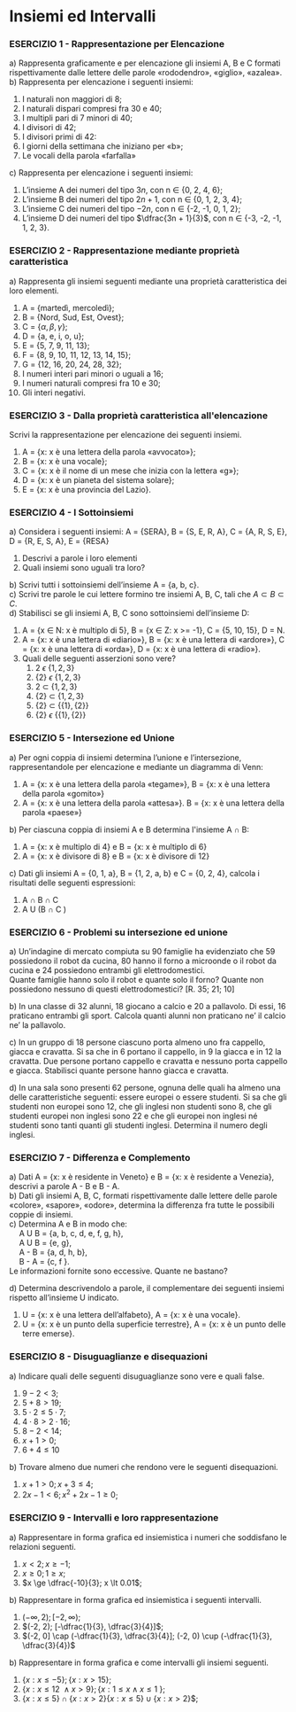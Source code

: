 
# Insiemi ed Intervalli

### ESERCIZIO 1 - Rappresentazione per Elencazione

a) Rappresenta graficamente e per elencazione gli insiemi A, B e C formati rispettivamente dalle lettere delle parole «rododendro», «giglio», «azalea».  
b) Rappresenta per elencazione i seguenti insiemi:  
1. I naturali non maggiori di 8;  
2. I naturali dispari compresi fra 30 e 40;  
3. I multipli pari di 7 minori di 40;  
4. I divisori di 42;  
5. I divisori primi di 42:  
6. I giorni della settimana che iniziano per «b»;  
7. Le vocali della parola «farfalla»

c) Rappresenta per elencazione i seguenti insiemi:  
1. L’insieme A dei numeri del tipo $3n$, con n ∈ {0, 2, 4, 6};  
2. L’insieme B dei numeri del tipo $2n + 1$, con n ∈ {0, 1, 2, 3, 4};  
3. L’insieme C dei numeri del tipo $-2n$, con n ∈ {-2, -1, 0, 1, 2};  
4. L’insieme D dei numeri del tipo $\dfrac{3n + 1}{3}$, con n ∈ {-3, -2, -1, 1, 2, 3}.

### ESERCIZIO 2 - Rappresentazione mediante proprietà caratteristica

a) Rappresenta gli insiemi seguenti mediante una proprietà caratteristica dei loro elementi.  
1. A = {martedì, mercoledì};  
2. B = {Nord, Sud, Est, Ovest};  
3. C = {$\alpha, \beta, \gamma$};  
4. D = {a, e, i, o, u};  
5. E = {5, 7, 9, 11, 13};  
6. F = {8, 9, 10, 11, 12, 13, 14, 15};  
8. G = {12, 16, 20, 24, 28, 32};  
9. I numeri interi pari minori o uguali a 16;  
10. I numeri naturali compresi fra 10 e 30;  
11. Gli interi negativi.

### ESERCIZIO 3 - Dalla proprietà caratteristica all'elencazione

Scrivi la rappresentazione per elencazione dei seguenti insiemi.  
1. A = {x: x è una lettera della parola «avvocato»};  
2. B = {x: x è una vocale};  
3. C = {x: x è il nome di un mese che inizia con la lettera «g»};  
4. D = {x: x è un pianeta del sistema solare};  
5. E = {x: x è una provincia del Lazio}.

### ESERCIZIO 4 - I Sottoinsiemi

a) Considera i seguenti insiemi: A = {SERA}, B = {S, E, R, A}, C = {A, R, S, E}, D = {R, E, S, A}, E = {RESA}  
1. Descrivi a parole i loro elementi  
2. Quali insiemi sono uguali tra loro?  

b) Scrivi tutti i sottoinsiemi dell’insieme A = {a, b, c}.  
c) Scrivi tre parole le cui lettere formino tre insiemi A, B, C, tali che $A \subset B \subset C$.  
d) Stabilisci se gli insiemi A, B, C sono sottoinsiemi dell’insieme D:  
1. A = {x ∈ N: x è multiplo di 5}, B = {x ∈ Z: x >= -1}, C = {5, 10, 15}, D = N.  
2. A = {x: x è una lettera di «diario»}, B = {x: x è una lettera di «ardore»}, C = {x: x è una lettera di «orda»}, D = {x: x è una lettera di «radio»}.
3. Quali delle seguenti asserzioni sono vere?
   1. $2 \>\epsilon\> \{1,2,3\}$
   2. $\{2\} \>\epsilon\> \{1,2,3\}$ 
   3. $2 \>\subset\> \{1,2,3\}​$
   4. $\{2\} \>\subset\> \{1,2,3\}​$
   5. $\{2\} \>\subset\> \{\{1\},\{2\}\}$
   6. $\{2\} \>\epsilon\> \{\{1\},\{2\}\}$

### ESERCIZIO 5 - Intersezione ed Unione

a) Per ogni coppia di insiemi determina l’unione e l’intersezione, rappresentandole per elencazione e mediante un diagramma di Venn:  
1. A = {x: x è una lettera della parola «tegame»}, B = {x: x è una lettera della parola «gomito»}  
2. A = {x: x è una lettera della parola «attesa»}. B = {x: x è una lettera della parola «paese»}  

b) Per ciascuna coppia di insiemi A e B determina l'insieme A ∩ B:  
1. A = {x: x è multiplo di 4} e B = {x: x è multiplo di 6}  
2. A = {x: x è divisore di 8} e B = {x: x è divisore di 12}  

c) Dati gli insiemi A = {0, 1, a}, B = {1, 2, a, b} e C = {0, 2, 4}, calcola i risultati delle seguenti espressioni:  
1. A ∩ B ∩ C  
2. A U (B ∩ C )


### ESERCIZIO 6 - Problemi su intersezione ed unione

a) Un’indagine di mercato compiuta su 90 famiglie ha evidenziato che 59 possiedono il robot da cucina, 80 hanno il forno a microonde o il robot da cucina e 24 possiedono entrambi gli elettrodomestici.  
Quante famiglie hanno solo il robot e quante solo il forno? Quante non possiedono nessuno di questi elettrodomestici? [R. 35; 21; 10]  

b) In una classe di 32 alunni, 18 giocano a calcio e 20 a pallavolo. Di essi, 16 praticano entrambi gli sport. Calcola quanti alunni non praticano ne’ il calcio ne’ la pallavolo.  

c) In un gruppo di 18 persone ciascuno porta almeno uno fra cappello, giacca e cravatta. Si sa che in 6 portano il cappello, in 9 la giacca e in 12 la cravatta. Due persone portano cappello e cravatta e nessuno porta cappello e giacca. Stabilisci quante persone hanno giacca e cravatta.  

d) In una sala sono presenti 62 persone, ognuna delle quali ha almeno una delle caratteristiche seguenti: essere europei o essere studenti. Si sa che gli studenti non europei sono 12, che gli inglesi non studenti sono 8, che gli studenti europei non inglesi sono 22 e che gli europei non inglesi né studenti sono tanti quanti gli studenti inglesi. Determina il numero degli inglesi.

### ESERCIZIO 7 - Differenza e Complemento

a) Dati A = {x: x è residente in Veneto} e B = {x: x è residente a Venezia}, descrivi a parole A - B e B - A.  
b) Dati gli insiemi A, B, C, formati rispettivamente dalle lettere delle parole «colore», «sapore», «odore», determina la differenza fra tutte le possibili coppie di insiemi.  
c) Determina A e B in modo che:  
&emsp; A U B = {a, b, c, d, e, f, g, h},  
&emsp; A U B = {e, g},  
&emsp; A - B = {a, d, h, b},  
&emsp; B - A = {c, f }.  
Le informazioni fornite sono eccessive. Quante ne bastano?  

d) Determina descrivendolo a parole, il complementare dei seguenti insiemi rispetto all’insieme U indicato.  
1. U = {x: x è una lettera dell’alfabeto}, A = {x: x è una vocale}.  
2. U = {x: x è un punto della superficie terrestre}, A = {x: x è un punto delle terre emerse}.

### ESERCIZIO 8 - Disuguaglianze e disequazioni

a) Indicare quali delle seguenti disuguaglianze sono vere e quali false.  

1. $9 - 2 \lt 3$;
2. $5+8 \gt 19$;
3. $5 \cdot 2 \le 5 \cdot 7$;
4. $4 \cdot 8 \gt  2 \cdot 16$;
5. $8-2 \lt 14$;
6. $x + 1 \gt 0$;
7. $6 + 4 \le 10$

b) Trovare almeno due numeri che rendono vere le seguenti disequazioni.

1.  $x + 1 \gt 0; x + 3 \le 4​$;
2. $2x-1 \lt 6; x^2 + 2x -1 \ge 0​$; 

### ESERCIZIO 9 - Intervalli e loro rappresentazione

a) Rappresentare in forma grafica ed insiemistica i numeri che soddisfano le relazioni seguenti. 

1. $x \lt 2; x \ge -1​$;
2. $x\ge 0; 1 \ge x​$;
3. $x \ge \dfrac{-10}{3}; x \lt 0.01​$;

b) Rappresentare in forma grafica ed insiemistica i seguenti intervalli.

1.  $(-\infty, 2); [-2, \infty)$;
2.  $(-2, 2); [-\dfrac{1}{3}, \dfrac{3}{4}]​$;
3.  $(-2, 0] \cap (-\dfrac{1}{3}, \dfrac{3}{4}]; (-2, 0) \cup (-\dfrac{1}{3}, \dfrac{3}{4})$

b) Rappresentare in forma grafica e come intervalli gli insiemi seguenti.

1. $\{ x: x \le -5\}; \{ x: x \gt 15\}​$;
2. $\{ x: x \le 12\ \land x \gt 9 \}; \{ x: 1 \le x \land x \le 1\  \}​$;
3. $\{ x: x \le 5\}  \cap \{ x: x \gt 2\} \{ x: x \le 5\}  \cup \{ x: x \gt 2\}​$$;